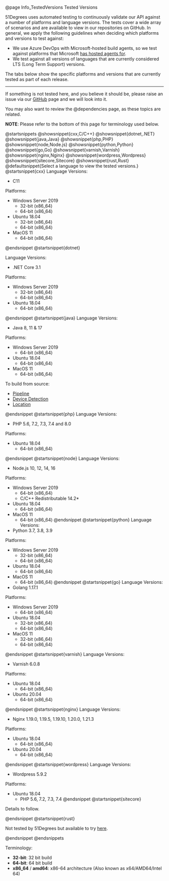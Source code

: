 @page Info_TestedVersions Tested Versions

51Degrees uses automated testing to continuously validate our API against a number of platforms and language versions.
The tests cover a wide array of scenarios and are available to view in our repositories on GitHub.
In general, we apply the following guidelines when deciding which platforms and versions to test against:
- We use Azure DevOps with Microsoft-hosted build agents, so we test against platforms that Microsoft [has hosted agents for](https://docs.microsoft.com/en-us/azure/devops/pipelines/agents/hosted).
- We test against all versions of languages that are currently considered LTS (Long Term Support) versions.

The tabs below show the specific platforms and versions that are currently tested as part of each release.

****

If something is not tested here, and you believe it should be, please raise an issue via our [GitHub](https://github.com/51Degrees) page and we will look into it.

You may also want to review the @dependencies page, as these topics are related.

**NOTE**: Please refer to the bottom of this page for terminology used below.

@startsnippets
@showsnippet{cxx,C/C++}
@showsnippet{dotnet,.NET}
@showsnippet{java,Java}
@showsnippet{php,PHP}
@showsnippet{node,Node.js}
@showsnippet{python,Python}
@showsnippet{go,Go}
@showsnippet{varnish,Varnish}
@showsnippet{nginx,Nginx}
@showsnippet{wordpress,Wordpress}
@showsnippet{sitecore,Sitecore}
@showsnippet{rust,Rust}
@defaultsnippet{Select a language to view the tested versions.}
@startsnippet{cxx}
Language Versions:
- C11

Platforms:
- Windows Server 2019
  - 32-bit (x86_64)
  - 64-bit (x86_64)
- Ubuntu 18.04
  - 32-bit (x86_64)
  - 64-bit (x86_64)
- MacOS 11
  - 64-bit (x86_64)

@endsnippet
@startsnippet{dotnet}

Language Versions:
- .NET Core 3.1

Platforms:
- Windows Server 2019
  - 32-bit (x86_64)
  - 64-bit (x86_64)
- Ubuntu 18.04
  - 64-bit (x86_64)

@endsnippet
@startsnippet{java}
Language Versions:
- Java 8, 11 & 17

Platforms:
- Windows Server 2019
  - 64-bit (x86_64)
- Ubuntu 18.04
  - 64-bit (x86_64)
- MacOS 11
  - 64-bit (x86_64)

To build from source:
  - [Pipeline](https://github.com/51Degrees/pipeline-java)
  - [Device Detection](https://github.com/51Degrees/device-detection-java)
  - [Location](https://github.com/51Degrees/location-java)

@endsnippet
@startsnippet{php}
Language Versions:
- PHP 5.6, 7.2, 7.3, 7.4 and 8.0

Platforms:
- Ubuntu 18.04
  - 64-bit (x86_64)

@endsnippet
@startsnippet{node}
Language Versions:
- Node.js 10, 12, 14, 16

Platforms:
- Windows Server 2019
  - 64-bit (x86_64)
  - C/C++ Redistributable 14.2*
- Ubuntu 18.04
  - 64-bit (x86_64)
- MacOS 11
  - 64-bit (x86_64)
@endsnippet
@startsnippet{python}
Language Versions:
- Python 3.7, 3.8, 3.9

Platforms:
- Windows Server 2019
  - 32-bit (x86_64)
  - 64-bit (x86_64)
- Ubuntu 18.04
  - 64-bit (x86_64)
- MacOS 11
  - 64-bit (x86_64)
@endsnippet
@startsnippet{go}
Language Versions:
- Golang 1.17.1

Platforms:
- Windows Server 2019
  - 64-bit (x86_64)
- Ubuntu 18.04
  - 32-bit (x86_64)
  - 64-bit (x86_64)
- MacOS 11
  - 32-bit (x86_64)
  - 64-bit (x86_64)

@endsnippet
@startsnippet{varnish}
Language Versions:
- Varnish 6.0.8

Platforms:
- Ubuntu 18.04
  - 64-bit (x86_64)
- Ubuntu 20.04
  - 64-bit (x86_64)

@endsnippet
@startsnippet{nginx}
Language Versions:
- Nginx 1.19.0, 1.19.5, 1.19.10, 1.20.0, 1.21.3

Platforms:
- Ubuntu 18.04
  - 64-bit (x86_64)
- Ubuntu 20.04
  - 64-bit (x86_64)

@endsnippet
@startsnippet{wordpress}
Language Versions:
- Wordpress 5.9.2

Platforms:
- Ubuntu 18.04
  - PHP 5.6, 7.2, 7.3, 7.4
@endsnippet
@startsnippet{sitecore}

Details to follow.

@endsnippet
@startsnippet{rust}

Not tested by 51Degrees but available to try [here](https://crates.io/crates/fiftyonedegrees).

@endsnippet
@endsnippets

Terminology:
- **32-bit**: 32 bit build
- **64-bit**: 64 bit build
- **x86_64** / **amd64**: x86-64 architecture (Also known as x64/AMD64/Intel 64)